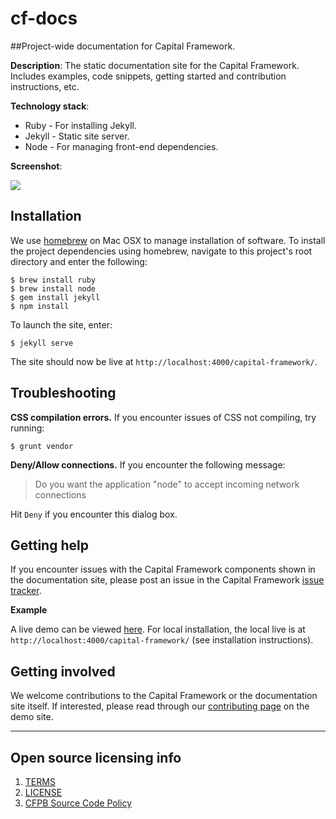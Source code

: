 # cf-docs
##Project-wide documentation for Capital Framework.

**Description**: The static documentation site for the Capital Framework. Includes examples, code snippets, getting started and contribution instructions, etc.

**Technology stack**: 
- Ruby - For installing Jekyll.
- Jekyll - Static site server.
- Node - For managing front-end dependencies.
 
**Screenshot**:

![](https://raw.githubusercontent.com/cfpb/capital-framework/gh-pages/screenshot.png)

## Installation

We use [homebrew](http://brew.sh/) on Mac OSX to manage installation of software. To install the project dependencies using homebrew, navigate to this project's root directory and enter the following:

```shell
$ brew install ruby
$ brew install node
$ gem install jekyll
$ npm install
```

To launch the site, enter:

```shell
$ jekyll serve
```

The site should now be live at `http://localhost:4000/capital-framework/`.

## Troubleshooting

**CSS compilation errors.** If you encounter issues of CSS not compiling, try running:

```shell
$ grunt vendor
```

**Deny/Allow connections.** If you encounter the following message:

> Do you want the application "node" to accept incoming network connections

Hit `Deny` if you encounter this dialog box.

## Getting help

If you encounter issues with the Capital Framework components shown in the documentation site, please post an issue in the Capital Framework [issue tracker](https://github.com/cfpb/capital-framework/issues/).

**Example**

A live demo can be viewed [here](http://cfpb.github.io/capital-framework).
For local installation, the local live is at `http://localhost:4000/capital-framework/` (see installation instructions).

## Getting involved

We welcome contributions to the Capital Framework or the documentation site itself. If interested, please read through our [contributing page](http://cfpb.github.io/capital-framework/contributing/) on the demo site.

----

## Open source licensing info
1. [TERMS](TERMS.md)
2. [LICENSE](LICENSE)
3. [CFPB Source Code Policy](https://github.com/cfpb/source-code-policy/)
